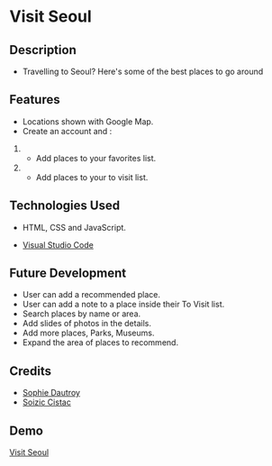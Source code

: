 # Visit Seoul

## Description
* Travelling to Seoul? Here's some of the best places to go around

## Features
* Locations shown with Google Map.
* Create an account and :
1. - Add places to your favorites list.
1. - Add places to your to visit list.

## Technologies Used
* HTML, CSS and JavaScript.
- [Visual Studio Code](https://code.visualstudio.com/)

## Future Development
- User can add a recommended place.
- User can add a note to a place inside their To Visit list.
- Search places by name or area.
- Add slides of photos in the details.
- Add more places, Parks, Museums.
- Expand the area of places to recommend.

## Credits
* [Sophie Dautroy](https://github.com/So-Mina)
* [Soizic Cistac](https://github.com/SoizicCistac)

## Demo
[Visit Seoul](https://visit-seoul.onrender.com)
